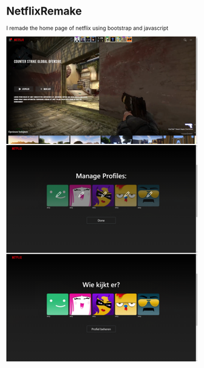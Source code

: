 # NetflixRemake
I remade the home page of netflix using bootstrap and javascript

![HomePage](images/HomePageShowCase.png)
![edit](images/ChooseProfile.png)
![profiles](images/EditProfile.png)
